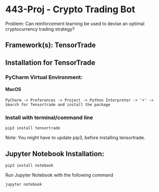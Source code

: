 # 443-Proj - Crypto Trading Bot

Problem: Can reinforcement learning be used to devise an optimal cryptocurrency trading strategy?


## Framework(s): TensorTrade

## Installation for TensorTrade

### PyCharm Virtual Environment:

#### MacOS

```
PyCharm -> Preferences -> Project -> Python Interpreter -> '+' -> Search for Tensortrade and install the package
```

### Install with terminal/command line

```
pip3 install tensortrade
``` 

Note: You might have to update pip3, before installing tensortrade. 



## Jupyter Notebook Installation:

```
pip3 install notebook
```

Run Jupyter Notebook with the following command
```
jupyter notebook
```
